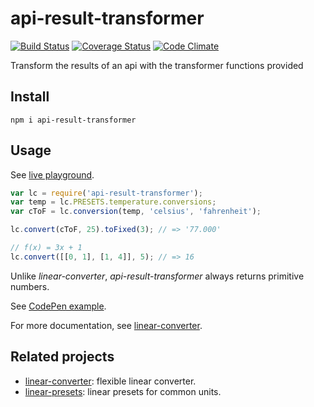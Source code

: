 # api-result-transformer

[![Build Status](https://travis-ci.org/javiercejudo/api-result-transformer.svg)](https://travis-ci.org/javiercejudo/api-result-transformer)
[![Coverage Status](https://coveralls.io/repos/javiercejudo/api-result-transformer/badge.svg?branch=master)](https://coveralls.io/r/javiercejudo/api-result-transformer?branch=master)
[![Code Climate](https://codeclimate.com/github/javiercejudo/api-result-transformer/badges/gpa.svg)](https://codeclimate.com/github/javiercejudo/api-result-transformer)

Transform the results of an api with the transformer functions provided

## Install

    npm i api-result-transformer

## Usage

See [live playground](https://tonicdev.com/javiercejudo/api-result-transformer/5.0.0).

```js
var lc = require('api-result-transformer');
var temp = lc.PRESETS.temperature.conversions;
var cToF = lc.conversion(temp, 'celsius', 'fahrenheit');

lc.convert(cToF, 25).toFixed(3); // => '77.000'

// f(x) = 3x + 1
lc.convert([[0, 1], [1, 4]], 5); // => 16
```

Unlike *linear-converter*, *api-result-transformer* always returns primitive numbers.

See [CodePen example](http://codepen.io/javiercejudo/pen/ojjroJ?editors=101).

For more documentation, see [linear-converter](https://github.com/javiercejudo/linear-converter).

## Related projects

- [linear-converter](https://github.com/javiercejudo/linear-converter): flexible linear converter.
- [linear-presets](https://github.com/javiercejudo/linear-presets): linear presets for common units.
